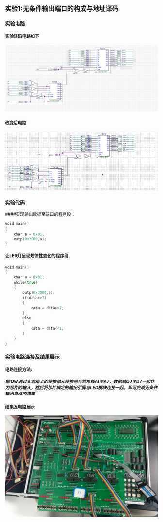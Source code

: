 ## 实验1:无条件输出端口的构成与地址译码

### 实验电路

#### 实验译码电路如下

![1-1](lab1-1.png)

#### 改变后电路

![1-2](lab1-2.png)

### 实验代码

####实现输出数据至端口的程序段：

```c
void main()  
{  
    char a = 0x01;  
    outp(0x3000,a);  
}
```

#### 让LED灯呈现规律性变化的程序段

```c
void main()  
{  
    char a = 0x01;  
    while(true)  
    {  
        outp(0x3000,a);  
        if(data>>7)  
        {  
    		data = data>>7;  
        }  
        else  
        { 
            data = data<<1;  
        }  
    }  
}
```

### 实验电路连接及结果展示

#### 电路连接方法:

##### 将IOW通过实验箱上的转换单元转换后与地址线A1至A7、数据线D0至D7一起作为芯片的输入，然后将芯片绑定的输出引脚与LED模块连接一起，即可完成无条件输出电路的搭建

#### 结果及电路展示

![1-3](lab1-3.png)